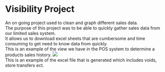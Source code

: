 <h1>Visibility Project</h1>
An on going project used to clean and graph different sales data. 
<br>
The purpose of this project was to be able to quickly gather sales data from our limited sales system. 
<br>
It allows us to download excel sheets that are cumbersome and time consuming to get need to know data from quickly. 
<br>
This is an example of the view we have in the POS system to determine a products sales history. 
<img src=("")>
<br>
This is an example of the excel file that is generated which includes voids, store transfers ect. 
<img src-("")>